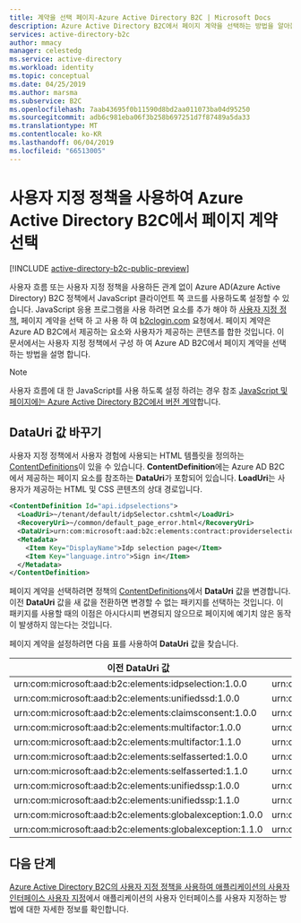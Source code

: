 ```yaml
---
title: 계약을 선택 페이지-Azure Active Directory B2C | Microsoft Docs
description: Azure Active Directory B2C에서 페이지 계약을 선택하는 방법을 알아봅니다.
services: active-directory-b2c
author: mmacy
manager: celestedg
ms.service: active-directory
ms.workload: identity
ms.topic: conceptual
ms.date: 04/25/2019
ms.author: marsma
ms.subservice: B2C
ms.openlocfilehash: 7aab43695f0b11590d8bd2aa011073ba04d95250
ms.sourcegitcommit: adb6c981eba06f3b258b697251d7f87489a5da33
ms.translationtype: MT
ms.contentlocale: ko-KR
ms.lasthandoff: 06/04/2019
ms.locfileid: "66513005"
---
```

# <a name="select-a-page-contract-in-azure-active-directory-b2c-using-custom-policies"></a>사용자 지정 정책을 사용하여 Azure Active Directory B2C에서 페이지 계약 선택

[!INCLUDE [active-directory-b2c-public-preview](../../includes/active-directory-b2c-public-preview.md)]

사용자 흐름 또는 사용자 지정 정책을 사용하든 관계 없이 Azure AD(Azure Active Directory) B2C 정책에서 JavaScript 클라이언트 쪽 코드를 사용하도록 설정할 수 있습니다. JavaScript 응용 프로그램을 사용 하려면 요소를 추가 해야 하 [사용자 지정 정책](active-directory-b2c-overview-custom.md), 페이지 계약을 선택 하 고 사용 하 여 [b2clogin.com](b2clogin.md) 요청에서. 페이지 계약은 Azure AD B2C에서 제공하는 요소와 사용자가 제공하는 콘텐츠를 합한 것입니다. 이 문서에서는 사용자 지정 정책에서 구성 하 여 Azure AD B2C에서 페이지 계약을 선택 하는 방법을 설명 합니다.

> [!NOTE]
> 사용자 흐름에 대 한 JavaScript를 사용 하도록 설정 하려는 경우 참조 [JavaScript 및 페이지에는 Azure Active Directory B2C에서 버전 계약](user-flow-javascript-overview.md)합니다.

## <a name="replace-datauri-values"></a>DataUri 값 바꾸기

사용자 지정 정책에서 사용자 경험에 사용되는 HTML 템플릿을 정의하는 [ContentDefinitions](contentdefinitions.md)이 있을 수 있습니다. **ContentDefinition**에는 Azure AD B2C에서 제공하는 페이지 요소를 참조하는 **DataUri**가 포함되어 있습니다. **LoadUri**는 사용자가 제공하는 HTML 및 CSS 콘텐츠의 상대 경로입니다.

```XML
<ContentDefinition Id="api.idpselections">
  <LoadUri>~/tenant/default/idpSelector.cshtml</LoadUri>
  <RecoveryUri>~/common/default_page_error.html</RecoveryUri>
  <DataUri>urn:com:microsoft:aad:b2c:elements:contract:providerselection:1.0.0</DataUri>
  <Metadata>
    <Item Key="DisplayName">Idp selection page</Item>
    <Item Key="language.intro">Sign in</Item>
  </Metadata>
</ContentDefinition>
```

페이지 계약을 선택하려면 정책의 [ContentDefinitions](contentdefinitions.md)에서 **DataUri** 값을 변경합니다. 이전 **DataUri** 값을 새 값을 전환하면 변경할 수 없는 패키지를 선택하는 것입니다. 이 패키지를 사용할 때의 이점은 아시다시피 변경되지 않으므로 페이지에 예기치 않은 동작이 발생하지 않는다는 것입니다. 

페이지 계약을 설정하려면 다음 표를 사용하여 **DataUri** 값을 찾습니다. 

| 이전 DataUri 값 | 새 DataUri 값 |
| ----------------- | ----------------- |
| urn:com:microsoft:aad:b2c:elements:idpselection:1.0.0 | urn:com:microsoft:aad:b2c:elements:contract:providerselection:1.0.0 |
| urn:com:microsoft:aad:b2c:elements:unifiedssd:1.0.0 | urn:com:microsoft:aad:b2c:elements:contract:unifiedssd:1.0.0 | 
| urn:com:microsoft:aad:b2c:elements:claimsconsent:1.0.0 | urn:com:microsoft:aad:b2c:elements:contract:claimsconsent:1.0.0 |
| urn:com:microsoft:aad:b2c:elements:multifactor:1.0.0 | urn:com:microsoft:aad:b2c:elements:contract:multifactor:1.0.0 |
| urn:com:microsoft:aad:b2c:elements:multifactor:1.1.0 | urn:com:microsoft:aad:b2c:elements:contract:multifactor:1.1.0 |
| urn:com:microsoft:aad:b2c:elements:selfasserted:1.0.0 | urn:com:microsoft:aad:b2c:elements:contract:selfasserted:1.0.0 |
| urn:com:microsoft:aad:b2c:elements:selfasserted:1.1.0 | urn:com:microsoft:aad:b2c:elements:contract:selfasserted:1.1.0 | 
| urn:com:microsoft:aad:b2c:elements:unifiedssp:1.0.0 | urn:com:microsoft:aad:b2c:elements:contract:unifiedssp:1.0.0 |
| urn:com:microsoft:aad:b2c:elements:unifiedssp:1.1.0 | urn:com:microsoft:aad:b2c:elements:contract:unifiedssp:1.1.0 |
| urn:com:microsoft:aad:b2c:elements:globalexception:1.0.0 | urn:com:microsoft:aad:b2c:elements:contract:globalexception:1.0.0 |
| urn:com:microsoft:aad:b2c:elements:globalexception:1.1.0 | urn:com:microsoft:aad:b2c:elements:contract:globalexception:1.1.0 |

## <a name="next-steps"></a>다음 단계

[Azure Active Directory B2C의 사용자 지정 정책을 사용하여 애플리케이션의 사용자 인터페이스 사용자 지정](active-directory-b2c-ui-customization-custom.md)에서 애플리케이션의 사용자 인터페이스를 사용자 지정하는 방법에 대한 자세한 정보를 확인합니다.



